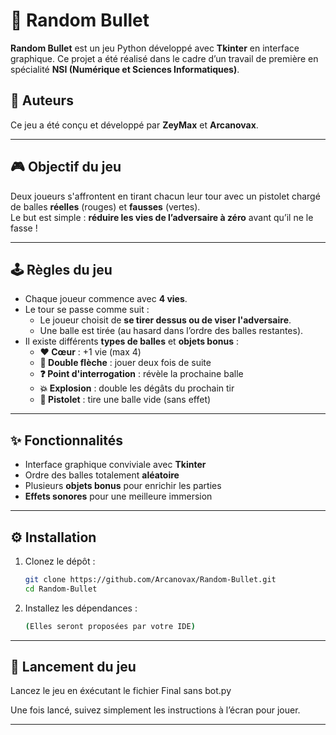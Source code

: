 # 🎯 Random Bullet

**Random Bullet** est un jeu Python développé avec **Tkinter** en interface graphique. Ce projet a été réalisé dans le cadre d’un travail de première en spécialité **NSI (Numérique et Sciences Informatiques)**.

## 👥 Auteurs

Ce jeu a été conçu et développé par **ZeyMax** et **Arcanovax**.

---

## 🎮 Objectif du jeu

Deux joueurs s'affrontent en tirant chacun leur tour avec un pistolet chargé de balles **réelles** (rouges) et **fausses** (vertes).  
Le but est simple : **réduire les vies de l’adversaire à zéro** avant qu’il ne le fasse !

---

## 🕹️ Règles du jeu

- Chaque joueur commence avec **4 vies**.
- Le tour se passe comme suit :
  - Le joueur choisit de **se tirer dessus ou de viser l'adversaire**.
  - Une balle est tirée (au hasard dans l’ordre des balles restantes).
- Il existe différents **types de balles** et **objets bonus** :
  - **❤️ Cœur** : +1 vie (max 4)
  - **🔁 Double flèche** : jouer deux fois de suite
  - **❓ Point d'interrogation** : révèle la prochaine balle
  - **💥 Explosion** : double les dégâts du prochain tir
  - **🔫 Pistolet** : tire une balle vide (sans effet)

---

## ✨ Fonctionnalités

- Interface graphique conviviale avec **Tkinter**
- Ordre des balles totalement **aléatoire**
- Plusieurs **objets bonus** pour enrichir les parties
- **Effets sonores** pour une meilleure immersion

---

## ⚙️ Installation

1. Clonez le dépôt :
   ```bash
   git clone https://github.com/Arcanovax/Random-Bullet.git
   cd Random-Bullet
   ```

2. Installez les dépendances :
   ```bash
   (Elles seront proposées par votre IDE)
   ```

---

## 🚀 Lancement du jeu

Lancez le jeu en éxécutant le fichier Final sans bot.py


Une fois lancé, suivez simplement les instructions à l’écran pour jouer.

---

